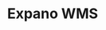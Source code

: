 ---
# GLOBAL 
layout: casestudy
page_type: casestudy
title: Expano WMS
published: true

#SEO
seo_title:  SEO Expano WMS
seo_description: |-
  META Expano WMS
main_keywords:
  - test Expano WMS 1
  - test Expano WMS 2

#HREFLANGS
hreflangs:
  -
    lang: x-default
    link: https://projets.io
  -
    lang: en
    link: https://projets.io

#MENU 
top_line:
  menu_title: Expano WMS
  cta_title:

#SETTINGS
show_contact_in_footer: true

# CASESTUDY layout
intro: 
  title: Aplikacja typu WMS - Kontrola magazynu na wyższym pziomie
  content: |-
    Brak
header:
  title: <strong>Rozwijamy aplikacje</strong> dostosowane do każdych potrzeb biznesowych
  intro: |-
    Tworzymy nowoczesne, szybkie i bezpieczne aplikacje internetowe idealnie dopasowane do Twojego biznesu.
  main_photo:
screens:
  mobile: /uploads/casestudy-arcom-net-pl-mobile.jpg
  desktop: /uploads/casestudy-arcom-net-pl-desktop.jpg
colors:
  main: "610399"
  devices_border: "FFFFFF"
company: Tradecron
company_logo: /uploads/logo-agdmaster.svg
testimonial_on_index: true
casestudy_on_index: false
cta: Poznaj szczegóły realizacji
customer_opinion:
  person: Konrad Ignacyk
  position: Head of Logistics  
  photo: /uploads/przemyslaw-strzalka.jpg
  quotation: 
  quotation_small: |-
    Zastosowane przez zespół rozwiązania przyczyniły się do stworzenia nowoczesnego, a jednocześnie przyjaznego użytkownikowi sklepu. Oprócz wykonanego projektu specjaliści zapewniają także pełne wsparcie dla naszego serwisu.
---